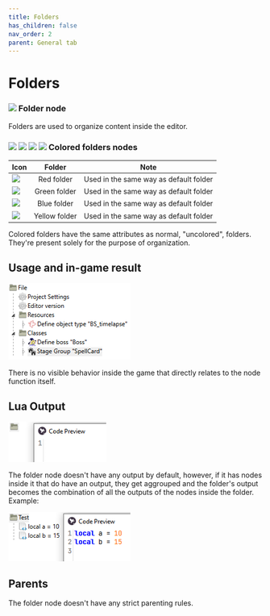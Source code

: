 ```yaml
---
title: Folders
has_children: false
nav_order: 2
parent: General tab
---
```


# Folders

### ![](https://raw.githubusercontent.com/zinoLath/LuaSTG-Editor-Sharp-X/main/LuaSTGEditorSharp.Core/images/16x16/folderred.png) Folder node

Folders are used to organize content inside the editor.

### ![](https://raw.githubusercontent.com/zinoLath/LuaSTG-Editor-Sharp-X/main/LuaSTGEditorSharp.Core/images/16x16/folderred.png) ![](https://raw.githubusercontent.com/zinoLath/LuaSTG-Editor-Sharp-X/main/LuaSTGEditorSharp.Core/images/16x16/foldergreen.png) ![](https://raw.githubusercontent.com/zinoLath/LuaSTG-Editor-Sharp-X/main/LuaSTGEditorSharp.Core/images/16x16/folderblue.png) ![](https://raw.githubusercontent.com/zinoLath/LuaSTG-Editor-Sharp-X/main/LuaSTGEditorSharp.Core/images/16x16/folderyellow.png) Colored folders nodes

| Icon | Folder | Note |
| - | :-: | - |
| <img src="https://raw.githubusercontent.com/RyannThi/LuaSTG-Editor-Sharp-X/main/LuaSTGEditorSharp.Core/images/folderred.png"> | Red folder | Used in the same way as default folder |
| <img src="https://raw.githubusercontent.com/RyannThi/LuaSTG-Editor-Sharp-X/main/LuaSTGEditorSharp.Core/images/foldergreen.png"> | Green folder | Used in the same way as default folder |
| <img src="https://raw.githubusercontent.com/RyannThi/LuaSTG-Editor-Sharp-X/main/LuaSTGEditorSharp.Core/images/folderblue.png"> | Blue folder | Used in the same way as default folder |
| <img src="https://raw.githubusercontent.com/RyannThi/LuaSTG-Editor-Sharp-X/main/LuaSTGEditorSharp.Core/images/folderyellow.png"> | Yellow folder | Used in the same way as default folder |

Colored folders have the same attributes as normal, "uncolored", folders. They're present solely for the purpose of organization.

## Usage and in-game result

![](https://github.com/RyannThi/LuaSTG-Editor-Sharp-X/blob/site/img/Folder_example.png?raw=true)

There is no visible behavior inside the game that directly relates to the node function itself.

## Lua Output

![](https://github.com/RyannThi/LuaSTG-Editor-Sharp-X/blob/site/img/Folder_output.png?raw=true)

The folder node doesn't have any output by default, however, if it has nodes inside it that do have an output, they get aggrouped and the folder's output becomes the combination of all the outputs of the nodes inside the folder. Example:

![](https://github.com/RyannThi/LuaSTG-Editor-Sharp-X/blob/site/img/Folder_output_2.png?raw=true)

## Parents

The folder node doesn't have any strict parenting rules.
